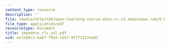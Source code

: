 ```yaml
---
content_type: resource
description: ''
file: /media/https%3A/open-learning-course-data-rc.s3.amazonaws.com/6-071j-introduction-to-electronics-signals-and-measurement-spring-2006/ee72ddc1ba87792dc6579f7f2157ea42_impednce_rlc_sol.pdf
file_type: application/pdf
resourcetype: Document
title: impednce_rlc_sol.pdf
uid: ee72ddc1-ba87-792d-c657-9f7f2157ea42
---
```

